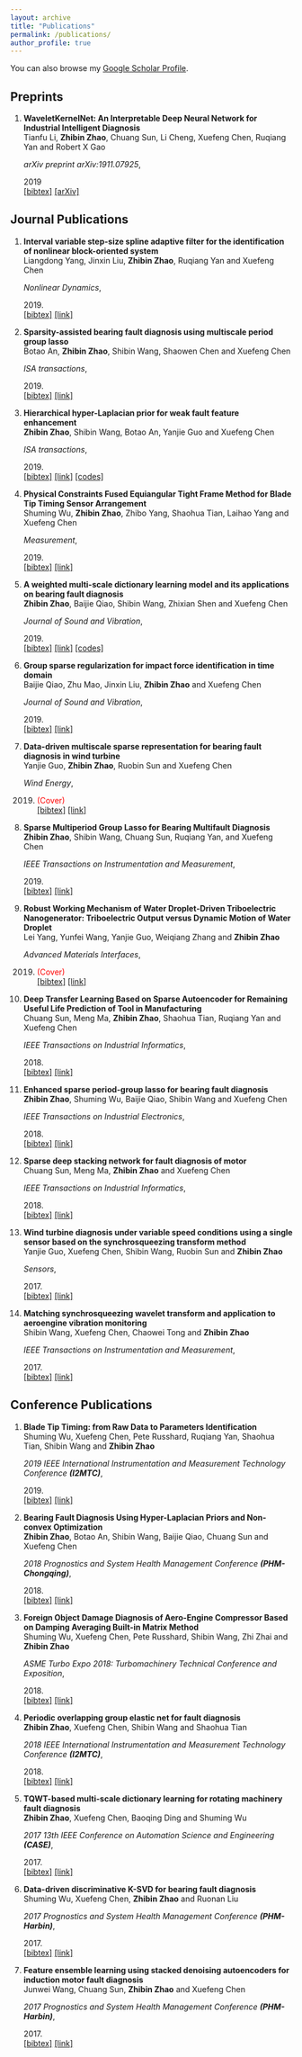 ```yaml
---
layout: archive
title: "Publications"
permalink: /publications/
author_profile: true
---
```


You can also browse my [Google Scholar Profile](https://scholar.google.com.hk/citations?user=Dnq-8jEAAAAJ&hl=zh-CN).


<style>
.biblist { }

/* The item */
.biblist li { }

/* You can define custom styles for plstyle field here. */


/*************************************
   The box that contain BibTeX code
 *************************************/
div.noshow { display: none; }
div.bibtex {
  margin-right: 0%;
  margin-top: 1.2em;
  margin-bottom: 1.3em;
  border: 1px solid silver;
  padding: 0.3em 0.5em;
  background: #eeeeee;
}
div.bibtex pre { font-size: 75%; overflow: auto;  width: 100%; }
</style>

<script>
function toggleBibtex(articleid) {
  var bib = document.getElementById('bib_'+articleid);
  if (bib) {
    if(bib.className.indexOf('bibtex') != -1) {
    bib.className.indexOf('noshow') == -1?bib.className = 'bibtex noshow':bib.className = 'bibtex';
    }
  } else {
    return;
  }
}
</script>


## Preprints
<ol class="biblist">


<!-- Item: li2019waveletkernelnet -->
<li ><p>
<b>WaveletKernelNet: An Interpretable Deep Neural Network for Industrial Intelligent Diagnosis</b><br>
Tianfu Li, <b>Zhibin Zhao</b>, Chuang Sun, Li Cheng, Xuefeng Chen, Ruqiang Yan and Robert X Gao<br>

<i>arXiv preprint arXiv:1911.07925</i>,

2019<br>
<a href="javascript:toggleBibtex('li2019waveletkernelnet')" class="textlink">[bibtex]</a>
<a href="https://arxiv.org/abs/1911.07925" class="textlink" target="_blank">[arXiv]</a>

</p>

<div id="bib_li2019waveletkernelnetd" class="bibtex noshow">
<pre>
@article{li2019waveletkernelnet,
  title={WaveletKernelNet: An Interpretable Deep Neural Network for Industrial Intelligent Diagnosis},
  author={Li, Tianfu and Zhao, Zhibin and Sun, Chuang and Cheng, Li and Chen, Xuefeng and Yan, Ruqaing and Gao, Robert X},
  journal={arXiv preprint arXiv:1911.07925},
  year={2019}
}
</pre></div>
</li>

</ol>






## Journal Publications
<ol class="biblist">





<!-- Item: yang2019interval -->
<li ><p>
<b>Interval variable step-size spline adaptive filter for the identification of nonlinear block-oriented system</b><br>
Liangdong Yang, Jinxin Liu, <b>Zhibin Zhao</b>, Ruqiang Yan and Xuefeng Chen<br>

<i>Nonlinear Dynamics</i>,

2019.<br>
<a href="javascript:toggleBibtex('yang2019interval')" class="textlink">[bibtex]</a>
<a href="https://link.springer.com/article/10.1007/s11071-019-05243-8" class="textlink" target="_blank">[link]</a>

</p>

<div id="bib_yang2019interval" class="bibtex noshow">
<pre>
@article{yang2019interval,
  title={Interval variable step-size spline adaptive filter for the identification of nonlinear block-oriented system},
  author={Yang, Liangdong and Liu, Jinxin and Zhao, Zhibin and Yan, Ruqiang and Chen, Xuefeng},
  journal={Nonlinear Dynamics},
  pages={1--15},
  year={2019},
  publisher={Springer}
}
</pre></div>
</li>





<!-- Item: an2019sparsity -->
<li ><p>
<b>Sparsity-assisted bearing fault diagnosis using multiscale period group lasso</b><br>
Botao An, <b>Zhibin Zhao</b>, Shibin Wang, Shaowen Chen and Xuefeng Chen<br>

<i>ISA transactions</i>,

2019.<br>
<a href="javascript:toggleBibtex('an2019sparsity')" class="textlink">[bibtex]</a>
<a href="https://www.sciencedirect.com/science/article/pii/S001905781930388X" class="textlink" target="_blank">[link]</a>

</p>

<div id="bib_an2019sparsity" class="bibtex noshow">
<pre>
@article{an2019sparsity,
  title={Sparsity-assisted bearing fault diagnosis using multiscale period group lasso},
  author={An, Botao and Zhao, Zhibin and Wang, Shibin and Chen, Shaowen and Chen, Xuefeng},
  journal={ISA transactions},
  year={2019},
  publisher={Elsevier}
}
</pre></div>
</li>





<!-- Item: zhao2019hierarchical -->
<li ><p>
<b>Hierarchical hyper-Laplacian prior for weak fault feature enhancement</b><br>
<b>Zhibin Zhao</b>, Shibin Wang, Botao An, Yanjie Guo and Xuefeng Chen<br>

<i>ISA transactions</i>,

2019.<br>
<a href="javascript:toggleBibtex('zhao2019hierarchical')" class="textlink">[bibtex]</a>
<a href="https://www.sciencedirect.com/science/article/pii/S001905781930268X" class="textlink" target="_blank">[link]</a>
<a href="https://github.com/ZhaoZhibin/HHLP-for-weak-fault-feature-enhancement" class="textlink" target="_blank">[codes]</a>
</p>

<div id="bib_zhao2019hierarchical" class="bibtex noshow">
<pre>
@article{zhao2019hierarchical,
  title={Hierarchical hyper-Laplacian prior for weak fault feature enhancement},
  author={Zhao, Zhibin and Wang, Shibin and An, Botao and Guo, Yanjie and Chen, Xuefeng},
  journal={ISA transactions},
  year={2019},
  publisher={Elsevier}
}
</pre></div>
</li>





<!-- Item: wu2019physical -->
<li ><p>
<b>Physical Constraints Fused Equiangular Tight Frame Method for Blade Tip Timing Sensor Arrangement</b><br>
Shuming Wu, <b>Zhibin Zhao</b>, Zhibo Yang, Shaohua Tian, Laihao Yang and Xuefeng Chen<br>

<i>Measurement</i>,

2019.<br>
<a href="javascript:toggleBibtex('wu2019physical')" class="textlink">[bibtex]</a>
<a href="https://www.sciencedirect.com/science/article/pii/S0263224119305597" class="textlink" target="_blank">[link]</a>

</p>

<div id="bib_wu2019physical" class="bibtex noshow">
<pre>
@article{wu2019physical,
  title={Physical Constraints Fused Equiangular Tight Frame Method for Blade Tip Timing Sensor Arrangement},
  author={Wu, Shuming and Zhao, Zhibin and Yang, Zhibo and Tian, Shaohua and Yang, Laihao and Chen, Xuefeng},
  journal={Measurement},
  year={2019},
  publisher={Elsevier}
}
</pre></div>
</li>





<!-- Item: zhao2019weighted -->
<li ><p>
<b>A weighted multi-scale dictionary learning model and its applications on bearing fault diagnosis</b><br>
<b>Zhibin Zhao</b>, Baijie Qiao, Shibin Wang, Zhixian Shen and Xuefeng Chen<br>

<i>Journal of Sound and Vibration</i>,

2019.<br>
<a href="javascript:toggleBibtex('zhao2019weighted')" class="textlink">[bibtex]</a>
<a href="https://www.sciencedirect.com/science/article/pii/S0022460X19300586" class="textlink" target="_blank">[link]</a>
<a href="https://github.com/ZhaoZhibin/Weighted_Multi-Scale_Dictionary_Learning" class="textlink" target="_blank">[codes]</a>
</p>

<div id="bib_zhao2019weighted" class="bibtex noshow">
<pre>
@article{zhao2019weighted,
  title={A weighted multi-scale dictionary learning model and its applications on bearing fault diagnosis},
  author={Zhao, Zhibin and Qiao, Baijie and Wang, Shibin and Shen, Zhixian and Chen, Xuefeng},
  journal={Journal of Sound and Vibration},
  volume={446},
  pages={429--452},
  year={2019},
  publisher={Elsevier}
}
</pre></div>
</li>





<!-- Item: qiao2019group -->
<li ><p>
<b>Group sparse regularization for impact force identification in time domain</b><br>
Baijie Qiao, Zhu Mao, Jinxin Liu, <b>Zhibin Zhao</b> and Xuefeng Chen<br>

<i>Journal of Sound and Vibration</i>,

2019.<br>
<a href="javascript:toggleBibtex('qiao2019group')" class="textlink">[bibtex]</a>
<a href="https://www.sciencedirect.com/science/article/pii/S0022460X19300045" class="textlink" target="_blank">[link]</a>
</p>

<div id="bib_qiao2019group" class="bibtex noshow">
<pre>
@article{qiao2019group,
  title={Group sparse regularization for impact force identification in time domain},
  author={Qiao, Baijie and Mao, Zhu and Liu, Jinxin and Zhao, Zhibin and Chen, Xuefeng},
  journal={Journal of Sound and Vibration},
  volume={445},
  pages={44--63},
  year={2019},
  publisher={Elsevier}
}
</pre></div>
</li>





<!-- Item: guo2019data -->
<li ><p>
<b>Data-driven multiscale sparse representation for bearing fault diagnosis in wind turbine</b><br>
Yanjie Guo, <b>Zhibin Zhao</b>, Ruobin Sun and Xuefeng Chen<br>

<i>Wind Energy</i>,

2019. <span style="color:red">(Cover)</span><br>
<a href="javascript:toggleBibtex('guo2019data')" class="textlink">[bibtex]</a>
<a href="https://onlinelibrary.wiley.com/doi/full/10.1002/we.2309" class="textlink" target="_blank">[link]</a>
</p>

<div id="bib_guo2019data" class="bibtex noshow">
<pre>
@article{guo2019data,
  title={Data-driven multiscale sparse representation for bearing fault diagnosis in wind turbine},
  author={Guo, Yanjie and Zhao, Zhibin and Sun, Ruobin and Chen, Xuefeng},
  journal={Wind Energy},
  volume={22},
  number={4},
  pages={587--604},
  year={2019},
  publisher={Wiley Online Library}
}
</pre></div>
</li>





<!-- Item: zhao2019sparse -->
<li ><p>
<b>Sparse Multiperiod Group Lasso for Bearing Multifault Diagnosis</b><br>
<b>Zhibin Zhao</b>, Shibin Wang, Chuang Sun, Ruqiang Yan, and Xuefeng Chen<br>

<i>IEEE Transactions on Instrumentation and Measurement</i>,

2019.<br>
<a href="javascript:toggleBibtex('zhao2019sparse')" class="textlink">[bibtex]</a>
<a href="https://ieeexplore.ieee.org/abstract/document/8675767" class="textlink" target="_blank">[link]</a>
</p>

<div id="bib_zhao2019sparse" class="bibtex noshow">
<pre>
@article{zhao2019sparse,
  title={Sparse Multiperiod Group Lasso for Bearing Multifault Diagnosis},
  author={Zhao, Zhibin and Wang, Shibin and Sun, Chuang and Yan, Ruqiang and Chen, Xuefeng},
  journal={IEEE Transactions on Instrumentation and Measurement},
  year={2019},
  publisher={IEEE}
}
</pre></div>
</li>





<!-- Item: yang2019robust -->
<li ><p>
<b>Robust Working Mechanism of Water Droplet‐Driven Triboelectric Nanogenerator: Triboelectric Output versus Dynamic Motion of Water Droplet</b><br>
Lei Yang, Yunfei Wang, Yanjie Guo, Weiqiang Zhang and <b>Zhibin Zhao</b><br>

<i>Advanced Materials Interfaces</i>,

2019. <span style="color:red">(Cover)</span><br>
<a href="javascript:toggleBibtex('yang2019robust')" class="textlink">[bibtex]</a>
<a href="https://onlinelibrary.wiley.com/doi/abs/10.1002/admi.201901547" class="textlink" target="_blank">[link]</a>
</p>

<div id="bib_yang2019robust" class="bibtex noshow">
<pre>
@article{yang2019robust,
  title={Robust Working Mechanism of Water Droplet-Driven Triboelectric Nanogenerator: Triboelectric Output versus Dynamic Motion of Water Droplet},
  author={Yang, Lei and Wang, Yunfei and Guo, Yanjie and Zhang, Weiqiang and Zhao, Zhibin},
  journal={Advanced Materials Interfaces},
  year={2019},
  publisher={Wiley Online Library}
}
</pre></div>
</li>





<!-- Item: sun2018deep -->
<li ><p>
<b>Deep Transfer Learning Based on Sparse Autoencoder for Remaining Useful Life Prediction of Tool in Manufacturing</b><br>
Chuang Sun, Meng Ma, <b>Zhibin Zhao</b>, Shaohua Tian, Ruqiang Yan and Xuefeng Chen<br>

<i>IEEE Transactions on Industrial Informatics</i>,

2018.<br>
<a href="javascript:toggleBibtex('sun2018deep')" class="textlink">[bibtex]</a>
<a href="https://ieeexplore.ieee.org/abstract/document/8540073" class="textlink" target="_blank">[link]</a>
</p>

<div id="bib_sun2018deep" class="bibtex noshow">
<pre>
@article{sun2018deep,
  title={Deep Transfer Learning Based on Sparse Autoencoder for Remaining Useful Life Prediction of Tool in Manufacturing},
  author={Sun, Chuang and Ma, Meng and Zhao, Zhibin and Tian, Shaohua and Yan, Ruqiang and Chen, Xuefeng},
  journal={IEEE Transactions on Industrial Informatics},
  volume={15},
  number={4},
  pages={2416--2425},
  year={2018},
  publisher={IEEE}
}
</pre></div>
</li>




<!-- Item: zhao2018enhanced -->
<li ><p>
<b>Enhanced sparse period-group lasso for bearing fault diagnosis</b><br>
<b>Zhibin Zhao</b>, Shuming Wu, Baijie Qiao, Shibin Wang and Xuefeng Chen<br>

<i>IEEE Transactions on Industrial Electronics</i>,

2018.<br>
<a href="javascript:toggleBibtex('zhao2018enhanced')" class="textlink">[bibtex]</a>
<a href="https://ieeexplore.ieee.org/abstract/document/8365091" class="textlink" target="_blank">[link]</a>
</p>

<div id="bib_zhao2018enhanced" class="bibtex noshow">
<pre>
@article{zhao2018enhanced,
  title={Enhanced sparse period-group lasso for bearing fault diagnosis},
  author={Zhao, Zhibin and Wu, Shuming and Qiao, Baijie and Wang, Shibin and Chen, Xuefeng},
  journal={IEEE Transactions on Industrial Electronics},
  volume={66},
  number={3},
  pages={2143--2153},
  year={2018},
  publisher={IEEE}
}
</pre></div>
</li>






<!-- Item: sun2018sparse -->
<li ><p>
<b>Sparse deep stacking network for fault diagnosis of motor</b><br>
Chuang Sun, Meng Ma, <b>Zhibin Zhao</b> and Xuefeng Chen<br>

<i>IEEE Transactions on Industrial Informatics</i>,

2018.<br>
<a href="javascript:toggleBibtex('sun2018sparse')" class="textlink">[bibtex]</a>
<a href="https://ieeexplore.ieee.org/abstract/document/8325506" class="textlink" target="_blank">[link]</a>
</p>

<div id="bib_sun2018sparse" class="bibtex noshow">
<pre>
@article{sun2018sparse,
  title={Sparse deep stacking network for fault diagnosis of motor},
  author={Sun, Chuang and Ma, Meng and Zhao, Zhibin and Chen, Xuefeng},
  journal={IEEE Transactions on Industrial Informatics},
  volume={14},
  number={7},
  pages={3261--3270},
  year={2018},
  publisher={IEEE}
}
</pre></div>
</li>





<!-- Item: guo2017wind -->
<li ><p>
<b>Wind turbine diagnosis under variable speed conditions using a single sensor based on the synchrosqueezing transform method</b><br>
Yanjie Guo, Xuefeng Chen, Shibin Wang, Ruobin Sun and <b>Zhibin Zhao</b><br>

<i>Sensors</i>,

2017.<br>
<a href="javascript:toggleBibtex('guo2017wind')" class="textlink">[bibtex]</a>
<a href="https://www.mdpi.com/1424-8220/17/5/1149" class="textlink" target="_blank">[link]</a>
</p>

<div id="bib_guo2017wind" class="bibtex noshow">
<pre>
@article{guo2017wind,
  title={Wind turbine diagnosis under variable speed conditions using a single sensor based on the synchrosqueezing transform method},
  author={Guo, Yanjie and Chen, Xuefeng and Wang, Shibin and Sun, Ruobin and Zhao, Zhibin},
  journal={Sensors},
  volume={17},
  number={5},
  pages={1149},
  year={2017},
  publisher={Multidisciplinary Digital Publishing Institute}
}
</pre></div>
</li>





<!-- Item: wang2016matching -->
<li ><p>
<b>Matching synchrosqueezing wavelet transform and application to aeroengine vibration monitoring</b><br>
Shibin Wang, Xuefeng Chen, Chaowei Tong and <b>Zhibin Zhao</b><br>

<i>IEEE Transactions on Instrumentation and Measurement</i>,

2017.<br>
<a href="javascript:toggleBibtex('wang2016matching')" class="textlink">[bibtex]</a>
<a href="https://ieeexplore.ieee.org/abstract/document/7765057" class="textlink" target="_blank">[link]</a>
</p>

<div id="bib_wang2016matching" class="bibtex noshow">
<pre>
@article{wang2016matching,
  title={Matching synchrosqueezing wavelet transform and application to aeroengine vibration monitoring},
  author={Wang, Shibin and Chen, Xuefeng and Tong, Chaowei and Zhao, Zhibin},
  journal={IEEE Transactions on Instrumentation and Measurement},
  volume={66},
  number={2},
  pages={360--372},
  year={2016},
  publisher={IEEE}
}
</pre></div>
</li>
</ol>






## Conference Publications
<ol class="biblist">





<!-- Item: wu2019blade -->
<li ><p>
<b>Blade Tip Timing: from Raw Data to Parameters Identification</b><br>
Shuming Wu, Xuefeng Chen, Pete Russhard, Ruqiang Yan, Shaohua Tian, Shibin Wang and <b>Zhibin Zhao</b><br>

<i>2019 IEEE International Instrumentation and Measurement Technology Conference <b>(I2MTC)</b></i>,

2019.<br>
<a href="javascript:toggleBibtex('wu2019blade')" class="textlink">[bibtex]</a>
<a href="https://ieeexplore.ieee.org/abstract/document/8827170" class="textlink" target="_blank">[link]</a>
</p>

<div id="bib_wu2019blade" class="bibtex noshow">
<pre>
@inproceedings{wu2019blade,
  title={Blade Tip Timing: from Raw Data to Parameters Identification},
  author={Wu, Shuming and Chen, Xuefeng and Russhard, Pete and Yan, Ruqiang and Tian, Shaohua and Wang, Shibin and Zhao, Zhibin},
  booktitle={2019 IEEE International Instrumentation and Measurement Technology Conference (I2MTC)},
  pages={1--5},
  year={2019},
  organization={IEEE}
}
</pre></div>
</li>





<!-- Item: zhao2018bearing -->
<li ><p>
<b>Bearing Fault Diagnosis Using Hyper-Laplacian Priors and Non-convex Optimization</b><br>
<b>Zhibin Zhao</b>, Botao An, Shibin Wang, Baijie Qiao, Chuang Sun and Xuefeng Chen<br>

<i>2018 Prognostics and System Health Management Conference <b>(PHM-Chongqing)</b></i>,

2018.<br>
<a href="javascript:toggleBibtex('zhao2018bearing')" class="textlink">[bibtex]</a>
<a href="https://ieeexplore.ieee.org/abstract/document/8603525" class="textlink" target="_blank">[link]</a>
</p>

<div id="bib_zhao2018bearing" class="bibtex noshow">
<pre>
@inproceedings{zhao2018bearing,
  title={Bearing Fault Diagnosis Using Hyper-Laplacian Priors and Non-convex Optimization},
  author={Zhao, Zhibin and An, Botao and Wang, Shibin and Qiao, Baijie and Sun, Chuang and Chen, Xuefeng},
  booktitle={2018 Prognostics and System Health Management Conference (PHM-Chongqing)},
  pages={1239--1244},
  year={2018},
  organization={IEEE}
}
</pre></div>
</li>





<!-- Item: wu2018foreign -->
<li ><p>
<b>Foreign Object Damage Diagnosis of Aero-Engine Compressor Based on Damping Averaging Built-in Matrix Method</b><br>
Shuming Wu, Xuefeng Chen, Pete Russhard, Shibin Wang, Zhi Zhai and <b>Zhibin Zhao</b><br>

<i>ASME Turbo Expo 2018: Turbomachinery Technical Conference and Exposition</i>,

2018.<br>
<a href="javascript:toggleBibtex('wu2018foreign')" class="textlink">[bibtex]</a>
<a href="https://asmedigitalcollection.asme.org/GT/proceedings/GT2018/50985/V001T01A017/272263" class="textlink" target="_blank">[link]</a>
</p>

<div id="bib_wu2018foreign" class="bibtex noshow">
<pre>
@inproceedings{wu2018foreign,
  title={Foreign Object Damage Diagnosis of Aero-Engine Compressor Based on Damping Averaging Built-in Matrix Method},
  author={Wu, Shuming and Chen, Xuefeng and Russhard, Pete and Wang, Shibin and Zhai, Zhi and Zhao, Zhibin},
  booktitle={ASME Turbo Expo 2018: Turbomachinery Technical Conference and Exposition},
  year={2018},
  organization={American Society of Mechanical Engineers Digital Collection}
}
</pre></div>
</li>





<!-- Item: zhao2018periodic -->
<li ><p>
<b>Periodic overlapping group elastic net for fault diagnosis</b><br>
<b>Zhibin Zhao</b>, Xuefeng Chen, Shibin Wang and Shaohua Tian<br>

<i>2018 IEEE International Instrumentation and Measurement Technology Conference <b>(I2MTC)</b></i>,

2018.<br>
<a href="javascript:toggleBibtex('zhao2018periodic')" class="textlink">[bibtex]</a>
<a href="https://ieeexplore.ieee.org/abstract/document/8409547" class="textlink" target="_blank">[link]</a>
</p>

<div id="bib_zhao2018periodic" class="bibtex noshow">
<pre>
@inproceedings{zhao2018periodic,
  title={Periodic overlapping group elastic net for fault diagnosis},
  author={Zhao, Zhibin and Chen, Xuefeng and Wang, Shibin and Tian, Shaohua},
  booktitle={2018 IEEE International Instrumentation and Measurement Technology Conference (I2MTC)},
  pages={1--6},
  year={2018},
  organization={IEEE}
}
</pre></div>
</li>





<!-- Item: zhao2017tqwt -->
<li ><p>
<b>TQWT-based multi-scale dictionary learning for rotating machinery fault diagnosis</b><br>
<b>Zhibin Zhao</b>, Xuefeng Chen, Baoqing Ding and Shuming Wu<br>

<i>2017 13th IEEE Conference on Automation Science and Engineering <b>(CASE)</b></i>,

2017.<br>
<a href="javascript:toggleBibtex('zhao2017tqwt')" class="textlink">[bibtex]</a>
<a href="https://ieeexplore.ieee.org/abstract/document/8256162" class="textlink" target="_blank">[link]</a>
</p>

<div id="bib_zhao2017tqwt" class="bibtex noshow">
<pre>
@inproceedings{zhao2017tqwt,
  title={TQWT-based multi-scale dictionary learning for rotating machinery fault diagnosis},
  author={Zhao, Zhibin and Chen, Xuefeng and Ding, Baoqing and Wu, Shuming},
  booktitle={2017 13th IEEE Conference on Automation Science and Engineering (CASE)},
  pages={554--559},
  year={2017},
  organization={IEEE}
}
</pre></div>
</li>





<!-- Item: wu2017data -->
<li ><p>
<b>Data-driven discriminative K-SVD for bearing fault diagnosis</b><br>
Shuming Wu, Xuefeng Chen, <b>Zhibin Zhao</b> and Ruonan Liu<br>

<i>2017 Prognostics and System Health Management Conference <b>(PHM-Harbin)</b></i>,

2017.<br>
<a href="javascript:toggleBibtex('wu2017data')" class="textlink">[bibtex]</a>
<a href="https://ieeexplore.ieee.org/abstract/document/8079179" class="textlink" target="_blank">[link]</a>
</p>

<div id="bib_wu2017data" class="bibtex noshow">
<pre>
@inproceedings{wu2017data,
  title={Data-driven discriminative K-SVD for bearing fault diagnosis},
  author={Wu, Shuming and Chen, Xuefeng and Zhao, Zhibin and Liu, Ruonan},
  booktitle={2017 Prognostics and System Health Management Conference (PHM-Harbin)},
  pages={1--6},
  year={2017},
  organization={IEEE}
}
</pre></div>
</li>






<!-- Item: wang2017feature -->
<li ><p>
<b>Feature ensemble learning using stacked denoising autoencoders for induction motor fault diagnosis</b><br>
Junwei Wang, Chuang Sun, <b>Zhibin Zhao</b> and Xuefeng Chen<br>

<i>2017 Prognostics and System Health Management Conference <b>(PHM-Harbin)</b></i>,

2017.<br>
<a href="javascript:toggleBibtex('wang2017feature')" class="textlink">[bibtex]</a>
<a href="https://ieeexplore.ieee.org/abstract/document/8079196" class="textlink" target="_blank">[link]</a>
</p>

<div id="bib_wang2017feature" class="bibtex noshow">
<pre>
@inproceedings{wang2017feature,
  title={Feature ensemble learning using stacked denoising autoencoders for induction motor fault diagnosis},
  author={Wang, Junwei and Sun, Chuang and Zhao, Zhibin and Chen, Xuefeng},
  booktitle={2017 Prognostics and System Health Management Conference (PHM-Harbin)},
  pages={1--6},
  year={2017},
  organization={IEEE}
}
</pre></div>
</li>

</ol>